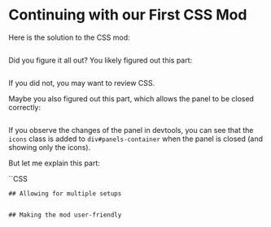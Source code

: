 # Continuing with our First CSS Mod

Here is the solution to the CSS mod:
```CSS

```

Did you figure it all out? You likely figured out this part:

```CSS

```
If you did not, you may want to review CSS.


Maybe you also figured out this part, which allows the panel to be closed correctly:

```CSS

```
If you observe the changes of the panel in devtools, you can see that the `icons` class is added to `div#panels-container` when the panel is closed (and showing only the icons).

But let me explain this part:

``CSS


```
## Allowing for multiple setups


## Making the mod user-friendly
